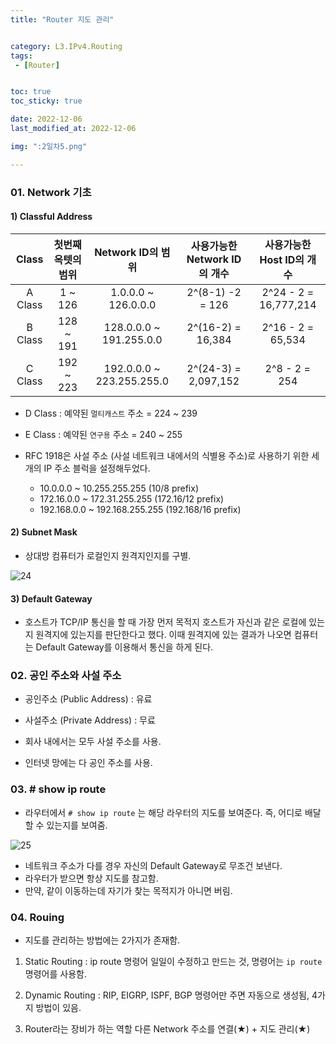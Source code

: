 ```yaml
---
title: "Router 지도 관리"


category: L3.IPv4.Routing
tags:
 - [Router]


toc: true
toc_sticky: true

date: 2022-12-06
last_modified_at: 2022-12-06

img: ":2일차5.png"

---
```


<!-- outline-start -->


### 01. Network 기초

#### 1) Classful Address

|Class|첫번째 옥텟의 범위|Network ID의 범위|사용가능한 Network ID의 개수|사용가능한 Host ID의 개수|
|:------:|:---:|:---:|:---:|:---:|
|A Class|1 ~ 126|1.0.0.0 ~ 126.0.0.0|2^(8-1) -2 = 126|2^24 - 2 = 16,777,214|
|B Class|128 ~ 191|128.0.0.0 ~ 191.255.0.0|2^(16-2) = 16,384|2^16 - 2 = 65,534|
|C Class|192 ~ 223|192.0.0.0 ~ 223.255.255.0|2^(24-3) = 2,097,152|2^8 - 2 = 254|


- D Class : 예약된 `멀티캐스트` 주소 = 224 ~ 239

- E Class : 예약된 `연구용` 주소 = 240 ~ 255


- RFC 1918은 사설 주소 (사설 네트워크 내에서의 식별용 주소)로 사용하기 위한 세 개의 IP 주소 블럭을 설정해두었다.
    - 10.0.0.0 ~ 10.255.255.255 (10/8 prefix)
    - 172.16.0.0 ~ 172.31.255.255 (172.16/12 prefix)
    - 192.168.0.0 ~ 192.168.255.255 (192.168/16 prefix)






#### 2) Subnet Mask

- 상대방 컴퓨터가 로컬인지 원격지인지를 구별.

![24](https://user-images.githubusercontent.com/117553252/211131644-58ce43f8-f5d3-4e2d-b418-6310b4fe9e09.PNG)




#### 3) Default Gateway

- 호스트가 TCP/IP 통신을 할 때 가장 먼저 목적지 호스트가 자신과 같은 로컬에 있는지 원격지에 있는지를 판단한다고 했다. 이때 원격지에 있는 결과가 나오면 컴퓨터는 Default Gateway를 이용해서 통신을 하게 된다.





### 02. 공인 주소와 사설 주소

- 공인주소 (Public Address) : 유료
- 사설주소 (Private Address) : 무료

- 회사 내에서는 모두 사설 주소를 사용.
- 인터넷 망에는 다 공인 주소를 사용.




### 03. # show ip route 

- 라우터에서 `# show ip route` 는 해당 라우터의 지도를 보여준다. 즉, 어디로 배달할 수 있는지를 보여줌.

![25](https://user-images.githubusercontent.com/117553252/211131745-607a7d72-113f-4fc7-a33c-6b7d9ab6cd4a.png)



- 네트워크 주소가 다를 경우 자신의 Default Gateway로 무조건 보낸다.
- 라우터가 받으면 항상 지도를 참고함.
- 만약, 같이 이동하는데 자기가 찾는 목적지가 아니면 버림.




### 04. Rouing

- 지도를 관리하는 방법에는 2가지가 존재함.

1) Static Routing :  ip route 명령어
    일일이 수정하고 만드는 것, 명령어는 `ip route`명령어를 사용함.

2) Dynamic Routing : RIP, EIGRP, ISPF, BGP 
    명령어만 주면 자동으로 생성됨, 4가지 방법이 있음.

3) Router라는 장비가 하는 역할
    다른 Network 주소를 연결(★) + 지도 관리(★)